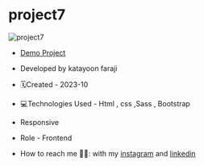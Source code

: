 # project7

![project7](https://github.com/katayoon-faraji-web/project7/assets/144775981/61069482-91f2-4e3a-bf3e-5bec17e66eef)

- [Demo Project]([https://katayoon-faraji-web.github.io/project6/](https://katayoon-faraji-web.github.io/project7/))

- Developed by katayoon faraji

- 🗓️Created - 2023-10

- 💻Technologies Used - Html , css ,Sass , Bootstrap

- Responsive
  
- Role - Frontend

- How to reach me 👩🏻: with my [instagram](https://instagram.com/katayoon_faraji_web) and [linkedin](https://www.linkedin.com/in/katayoon-faraji-web-3b722b207r)
